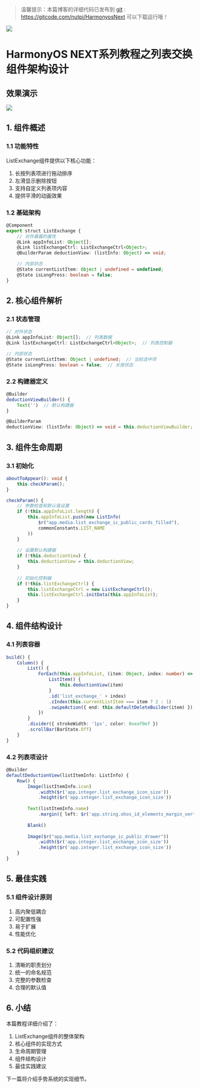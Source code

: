> 温馨提示：本篇博客的详细代码已发布到 [git](https://gitcode.com/nutpi/HarmonyosNext) : https://gitcode.com/nutpi/HarmonyosNext 可以下载运行哦！

![](https://files.mdnice.com/user/47561/eb019495-8b21-466f-ac4f-3b5020acd3e3.png)

# HarmonyOS NEXT系列教程之列表交换组件架构设计

## 效果演示

![](https://files.mdnice.com/user/47561/82592202-671d-445a-8eee-e36ca4d748dc.gif)

## 1. 组件概述

### 1.1 功能特性
ListExchange组件提供以下核心功能：
1. 长按列表项进行拖动排序
2. 左滑显示删除按钮
3. 支持自定义列表项内容
4. 提供平滑的动画效果

### 1.2 基础架构
```typescript
@Component
export struct ListExchange {
    // 对外暴露的属性
    @Link appInfoList: Object[];
    @Link listExchangeCtrl: ListExchangeCtrl<Object>;
    @BuilderParam deductionView: (listInfo: Object) => void;

    // 内部状态
    @State currentListItem: Object | undefined = undefined;
    @State isLongPress: boolean = false;
}
```

## 2. 核心组件解析

### 2.1 状态管理
```typescript
// 对外状态
@Link appInfoList: Object[];  // 列表数据
@Link listExchangeCtrl: ListExchangeCtrl<Object>;  // 列表控制器

// 内部状态
@State currentListItem: Object | undefined;  // 当前选中项
@State isLongPress: boolean = false;  // 长按状态
```

### 2.2 构建器定义
```typescript
@Builder
deductionViewBuilder() {
    Text('')  // 默认构建器
}

@BuilderParam 
deductionView: (listInfo: Object) => void = this.deductionViewBuilder;
```

## 3. 组件生命周期

### 3.1 初始化
```typescript
aboutToAppear(): void {
    this.checkParam();
}

checkParam() {
    // 参数检查和默认值设置
    if (!this.appInfoList.length) {
        this.appInfoList.push(new ListInfo(
            $r("app.media.list_exchange_ic_public_cards_filled"), 
            commonConstants.LIST_NAME
        ))
    }
    
    // 设置默认构建器
    if (!this.deductionView) {
        this.deductionView = this.deductionView;
    }
    
    // 初始化控制器
    if (!this.listExchangeCtrl) {
        this.listExchangeCtrl = new ListExchangeCtrl();
        this.listExchangeCtrl.initData(this.appInfoList);
    }
}
```

## 4. 组件结构设计

### 4.1 列表容器
```typescript
build() {
    Column() {
        List() {
            ForEach(this.appInfoList, (item: Object, index: number) => {
                ListItem() {
                    this.deductionView(item)
                }
                .id('list_exchange_' + index)
                .zIndex(this.currentListItem === item ? 2 : 1)
                .swipeAction({ end: this.defaultDeleteBuilder(item) })
            })
        }
        .divider({ strokeWidth: '1px', color: 0xeaf0ef })
        .scrollBar(BarState.Off)
    }
}
```

### 4.2 列表项设计
```typescript
@Builder
defaultDeductionView(listItemInfo: ListInfo) {
    Row() {
        Image(listItemInfo.icon)
            .width($r('app.integer.list_exchange_icon_size'))
            .height($r('app.integer.list_exchange_icon_size'))
        
        Text(listItemInfo.name)
            .margin({ left: $r('app.string.ohos_id_elements_margin_vertical_l') })
        
        Blank()
        
        Image($r("app.media.list_exchange_ic_public_drawer"))
            .width($r('app.integer.list_exchange_icon_size'))
            .height($r('app.integer.list_exchange_icon_size'))
    }
}
```

## 5. 最佳实践

### 5.1 组件设计原则
1. 高内聚低耦合
2. 可配置性强
3. 易于扩展
4. 性能优化

### 5.2 代码组织建议
1. 清晰的职责划分
2. 统一的命名规范
3. 完整的参数检查
4. 合理的默认值

## 6. 小结

本篇教程详细介绍了：
1. ListExchange组件的整体架构
2. 核心组件的实现方式
3. 生命周期管理
4. 组件结构设计
5. 最佳实践建议

下一篇将介绍手势系统的实现细节。
